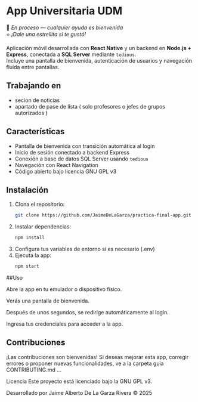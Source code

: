 # App Universitaria UDM

🚧 *En proceso — cualquier ayuda es bienvenida*  
⭐ *¡Dale una estrellita si te gustó!*

Aplicación móvil desarrollada con **React Native** y un backend en **Node.js + Express**, conectada a **SQL Server** mediante `tedious`.  
Incluye una pantalla de bienvenida, autenticación de usuarios y navegación fluida entre pantallas.

## Trabajando en 
- secion de noticias
- apartado de pase de lista ( solo profesores o jefes de grupos autorizados )

## Características

- Pantalla de bienvenida con transición automática al login
- Inicio de sesión conectado a backend Express
- Conexión a base de datos SQL Server usando `tedious`
- Navegación con React Navigation
- Código abierto bajo licencia GNU GPL v3

## Instalación

1. Clona el repositorio:
   ```bash
   git clone https://github.com/JaimeDeLaGarza/practica-final-app.git
2. Instalar dependencias:
   ```bash
   npm install
3. Configura tus variables de entorno si es necesario (.env)
4. Ejecuta la app:
   ```bash
   npm start
   
##Uso

Abre la app en tu emulador o dispositivo físico.

Verás una pantalla de bienvenida.

Después de unos segundos, se redirige automáticamente al login.

Ingresa tus credenciales para acceder a la app.

## Contribuciones

¡Las contribuciones son bienvenidas! Si deseas mejorar esta app, corregir errores o proponer nuevas funcionalidades, ve a la carpeta guia CONTRIBUTING.md ...

Licencia
Este proyecto está licenciado bajo la GNU GPL v3.

Desarrollado por Jaime Alberto De La Garza Rivera © 2025
